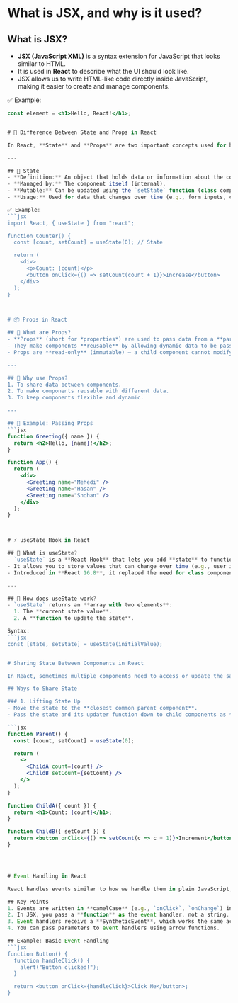 #  What is JSX, and why is it used?

##  What is JSX?
- **JSX (JavaScript XML)** is a syntax extension for JavaScript that looks similar to HTML.
- It is used in **React** to describe what the UI should look like.
- JSX allows us to write HTML-like code directly inside JavaScript, making it easier to create and manage components.

✅ Example:
```jsx
const element = <h1>Hello, React!</h1>;


# 🔄 Difference Between State and Props in React

In React, **State** and **Props** are two important concepts used for handling data in components. While they may seem similar, they serve different purposes.

---

## 📌 State
- **Definition:** An object that holds data or information about the component.
- **Managed by:** The component itself (internal).
- **Mutable:** Can be updated using the `setState` function (class components) or `useState` hook (functional components).
- **Usage:** Used for data that changes over time (e.g., form inputs, counters, toggles).

✅ Example:
```jsx
import React, { useState } from "react";

function Counter() {
  const [count, setCount] = useState(0); // State

  return (
    <div>
      <p>Count: {count}</p>
      <button onClick={() => setCount(count + 1)}>Increase</button>
    </div>
  );
}



# 📦 Props in React

## 🔹 What are Props?
- **Props** (short for *properties*) are used to pass data from a **parent component** to a **child component** in React.
- They make components **reusable** by allowing dynamic data to be passed into them.
- Props are **read-only** (immutable) – a child component cannot modify the props it receives.

---

## 🔹 Why use Props?
1. To share data between components.
2. To make components reusable with different data.
3. To keep components flexible and dynamic.

---

## 🔹 Example: Passing Props
```jsx
function Greeting({ name }) {
  return <h2>Hello, {name}!</h2>;
}

function App() {
  return (
    <div>
      <Greeting name="Mehedi" />
      <Greeting name="Hasan" />
      <Greeting name="Shohan" />
    </div>
  );
}



# ⚡ useState Hook in React

## 🔹 What is useState?
- `useState` is a **React Hook** that lets you add **state** to functional components.
- It allows you to store values that can change over time (e.g., user input, counters, toggles).
- Introduced in **React 16.8**, it replaced the need for class components to manage state.

---

## 🔹 How does useState work?
- `useState` returns an **array with two elements**:
  1. The **current state value**.
  2. A **function to update the state**.

Syntax:
```jsx
const [state, setState] = useState(initialValue);


# Sharing State Between Components in React

In React, sometimes multiple components need to access or update the same piece of state. This is called **lifting state up** or **sharing state**.

## Ways to Share State

### 1. Lifting State Up
- Move the state to the **closest common parent component**.
- Pass the state and its updater function down to child components as **props**.

```jsx
function Parent() {
  const [count, setCount] = useState(0);

  return (
    <>
      <ChildA count={count} />
      <ChildB setCount={setCount} />
    </>
  );
}

function ChildA({ count }) {
  return <h1>Count: {count}</h1>;
}

function ChildB({ setCount }) {
  return <button onClick={() => setCount(c => c + 1)}>Increment</button>;
}




# Event Handling in React

React handles events similar to how we handle them in plain JavaScript, but with a few key differences.

## Key Points
1. Events are written in **camelCase** (e.g., `onClick`, `onChange`) instead of lowercase (`onclick`).
2. In JSX, you pass a **function** as the event handler, not a string.
3. Event handlers receive a **SyntheticEvent**, which works the same across all browsers.
4. You can pass parameters to event handlers using arrow functions.

## Example: Basic Event Handling
```jsx
function Button() {
  function handleClick() {
    alert("Button clicked!");
  }

  return <button onClick={handleClick}>Click Me</button>;
}

